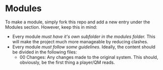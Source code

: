 # Modules

To make a module, simply fork this repo and add a new entry under the Modules section. However, keep this in mind:

 - Every module *must have it's own subfolder in the modules folder.* This will make the project much more manageable by reducing clashes.
 - Every module *must follow some guidelines.* Ideally, the content should be divided in the following files:
   - 00 Changes: Any changes made to the original system. This should, obviously, be the first thing a player/QM reads.
